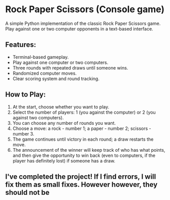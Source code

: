 # Rock Paper Scissors (Console game)  
A simple Python implementation of the classic Rock Paper Scissors game. Play against one or two computer opponents in a text-based interface.  

## Features:
- Terminal-based gameplay.
- Play against one computer or two computers.
- Three rounds with repeated draws until someone wins.
- Randomized computer moves.
- Clear scoring system and round tracking.

## How to Play:
1. At the start, choose whether you want to play.
2. Select the number of players: 1 (you against the computer) or 2 (you against two computers).
3. You can choose any number of rounds you want.
4. Choose a move: a rock - number 1; a paper - number 2; scissors - number 3.
5. The game continues until victory in each round; a draw restarts the move.
6. The announcement of the winner will keep track of who has what points, and then give the opportunity to win back (even to computers, if the player has definitely lost) if someone has a draw.

## I've completed the project! If I find errors, I will fix them as small fixes. However however, they should not be
